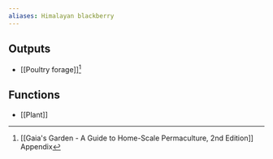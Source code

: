 ```yaml
---
aliases: Himalayan blackberry
---
```

## Outputs
- [[Poultry forage]][^1]

## Functions
- [[Plant]]

[^1]: [[Gaia's Garden - A Guide to Home-Scale Permaculture, 2nd Edition]] Appendix